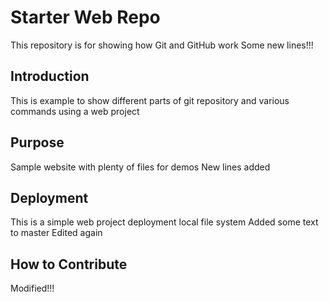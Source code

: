 # Starter Web Repo

This repository is for showing how Git and GitHub work
Some new lines!!!

## Introduction
This is example to show different parts of git repository and various
commands using a web project

## Purpose

Sample website with plenty of files for demos
New lines added

## Deployment
This is a simple web project deployment
local file system
Added some text to master
Edited again

## How to Contribute
Modified!!!
